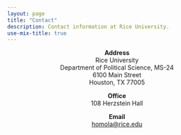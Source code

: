 ```yaml
---
layout: page
title: "Contact"
description: Contact information at Rice University.
use-mix-title: true
---
```


<p align="center"><b>Address</b><br>Rice University<br>Department of Political Science, MS-24<br>6100 Main Street<br>Houston, TX 77005</p>

<p align="center"><b>Office</b><br>108 Herzstein Hall</p>

<p align="center"><b>Email</b><br><a href="mailto:homola@rice.edu">homola@rice.edu</a></p>
